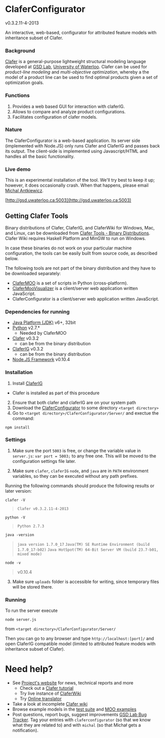 ClaferConfigurator
==================

v0.3.2.11-4-2013

An interactive, web-based, configurator for attributed feature models with inheritance subset of Clafer.

### Background

[Clafer](http://clafer.org) is a general-purpose lightweight structural modeling language developed at [GSD Lab](http://gsd.uwaterloo.ca/), [University of Waterloo](http://uwaterloo.ca). Clafer can be used for *product-line modeling* and *multi-objective optimization*, whereby a the model of a product line can be used to find optimal products given a set of optimization goals. 

### Functions

1. Provides a web based GUI for interaction with claferIG.
2. Allows to compare and analyze product configurations.
3. Facilitates configuration of clafer models.

### Nature

The ClaferConfigurator is a web-based application. Its server side (implemented with Node.JS) only runs Clafer and ClaferIG and passes back its output.
The client-side is implemented using Javascript/HTML and handles all the basic functionality.

### Live demo

This is an experimental installation of the tool. We'll try best to keep it up; however, it does occasionally crash. When that happens, please email [Michal Antkiewicz](mailto:mantkiew@gsd.uwaterloo.ca).

[http://gsd.uwaterloo.ca:5003](http://gsd.uwaterloo.ca:5003)

Getting Clafer Tools
--------------------

Binary distributions of Clafer, ClaferIG, and ClaferWiki for Windows, Mac, and Linux, can be downloaded from [Clafer Tools - Binary Distributions](http://gsd.uwaterloo.ca/node/516). 
Clafer Wiki requires Haskell Platform and MinGW to run on Windows. 

In case these binaries do not work on your particular machine configuration, the tools can be easily built from source code, as described below.

The following tools are not part of the binary distribution and they have to be downloaded separately:

* [ClaferMOO](https://github.com/gsdlab/ClaferMooStandalone) is a set of scripts in Python (cross-platform). 
* [ClaferMooVisualizer](https://github.com/gsdlab/ClaferMooVisualizer) is a client/server web application written JavaScript.
* ClaferConfigurator is a client/server web application written JavaScript.

### Dependencies for running

* [Java Platform (JDK)](http://www.oracle.com/technetwork/java/javase/downloads/index.html) v6+, 32bit
* [Python](http://www.python.org/download/) v2.7.*
  * Needed by ClaferMOO
* [Clafer](https://github.com/gsdlab/clafer) v0.3.2
  * can be from the binary distribution
* [ClaferIG](https://github.com/gsdlab/claferIG) v0.3.2
  * can be from the binary distribution
* [Node.JS Framework](http://nodejs.org/download/) v0.10.4

### Installation

1. Install [ClaferIG](https://github.com/gsdlab/claferIG)
  * Clafer is installed as part of this procedure
2. Ensure that both clafer and claferIG are on your system path
3. Download the [ClaferConfigurator](https://github.com/gsdlab/ClaferConfigurator) to some directory `<target directory>`
4. Go to `<target directory>/ClaferConfigurator/Server/` and exectue the command:
	
 `npm install`

### Settings

1. Make sure the port `5003` is free, or change the variable value in `server.js`:
`var port = 5003;` to any free one. This will be moved to the configuration settings file later.

2. Make sure `clafer`, `claferIG` `node`, and `java` are in `PATH` environment variables, so they can be executed without any path prefixes.

Running the following commands should produce the following results or later version:

`clafer -V` 

> `Clafer v0.3.2.11-4-2013`

`python -V`

> `Python 2.7.3`

`java -version`

> `java version 1.7.0_17`
> `Java(TM) SE Runtime Environment (build 1.7.0_17-b02)`
> `Java HotSpot(TM) 64-Bit Server VM (build 23.7-b01, mixed mode)`

`node -v`

>v0.10.4

3. Make sure `uploads` folder is accessible for writing, since temporary files will be stored there.

### Running

To run the server execute
	
`node server.js`
 
from `<target directory>/ClaferConfigurator/Server/`

Then you can go to any browser and type `http://localhost:[port]/` and open ClaferIG compatible model (limited to attributed feature models with inheritance subset of Clafer).

Need help?
==========
* See [Project's website](http://gsd.uwaterloo.ca/clafer) for news, technical reports and more
  * Check out a [Clafer tutorial](http://gsd.uwaterloo.ca/node/310)
  * Try live instance of [ClaferWiki](http://gsd.uwaterloo.ca:5001)
  * Try [Online translator](http://gsd.uwaterloo.ca/clafer/translator)
* Take a look at incomplete [Clafer wiki](https://github.com/gsdlab/clafer/wiki)
* Browse example models in the [test suite](https://github.com/gsdlab/clafer/tree/master/test/positive) and [MOO examples](https://github.com/gsdlab/clafer/tree/master/spl_configurator/dataset)
* Post questions, report bugs, suggest improvements [GSD Lab Bug Tracker](http://gsd.uwaterloo.ca:8888/questions/). Tag your entries with `claferconfigurator` (so that we know what they are related to) and with `michal` (so that Michał gets a notification).